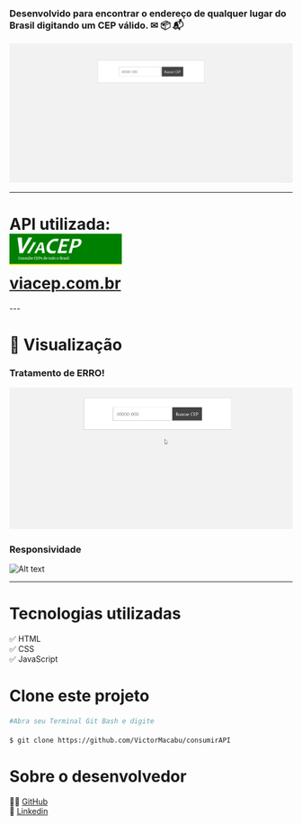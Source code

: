 ### Desenvolvido para encontrar o endereço de qualquer lugar do Brasil digitando um CEP válido.  ✉ 📦 📬 
![Alt text](imgREADME\acertoBusca.gif)
 
--- 

<h1>API utilizada: <br>
 <img src="imgREADME\logoViaCep.png" width="200px"> 
<br><a href="https://viacep.com.br">viacep.com.br</a></h1>
--- 

# 👀 Visualização

### Tratamento de ERRO!
![Alt text](imgREADME\tratandoErro.gif)

### Responsividade
![Alt text](imgREADME\responsivo1.gif)

---

# Tecnologias utilizadas
✅ HTML <br>
✅ CSS <br>
✅ JavaScript <br>

# Clone este projeto
```Bash
#Abra seu Terminal Git Bash e digite

$ git clone https://github.com/VictorMacabu/consumirAPI
```
# Sobre o desenvolvedor

👨‍💻 [GitHub](https://github.com/VictorMacabu)<br>
👔 [Linkedin](https://www.linkedin.com/in/victormacabu/)